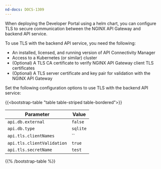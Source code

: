 ```yaml
---
nd-docs: DOCS-1309
---
```


When deploying the Developer Portal using a helm chart, you can configure TLS to secure communication between the NGINX API Gateway and backend API service.

To use TLS with the backend API service, you need the following:

- An installed, licensed, and running version of API Connectivity Manager
- Access to a Kubernetes (or similar) cluster
- (Optional) A TLS CA certificate to verify NGINX API Gateway client TLS certificates
- (Optional) A TLS server certificate and key pair for validation with the NGINX API Gateway

Set the following configuration options to use TLS with the backend API service:

{{<bootstrap-table "table table-striped table-bordered">}}

| Parameter                   | Value    |
| --------------------------- | -------- |
| `api.db.external`           | `false`  |
| `api.db.type`               | `sqlite` |
| `api.tls.clientNames`       | ``       |
| `api.tls.clientValidation`  | `true`   |
| `api.tls.secretName`        | `test`   |

{{% /bootstrap-table %}}
